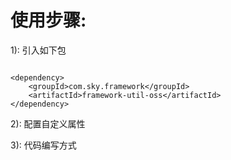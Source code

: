 使用步骤:
=====
1): 引入如下包
```

<dependency>
    <groupId>com.sky.framework</groupId>
    <artifactId>framework-util-oss</artifactId>
</dependency>

```
    
2): 配置自定义属性



3): 代码编写方式




